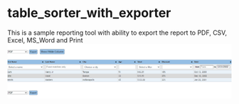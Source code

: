 # table_sorter_with_exporter
This is a sample reporting tool with ability to export the report to PDF, CSV, Excel, MS_Word and Print
![Alt text](images/table_sorter_with_exporter_screenshot.PNG?raw=true "Table Sorter with Column Filters and Exporter")
